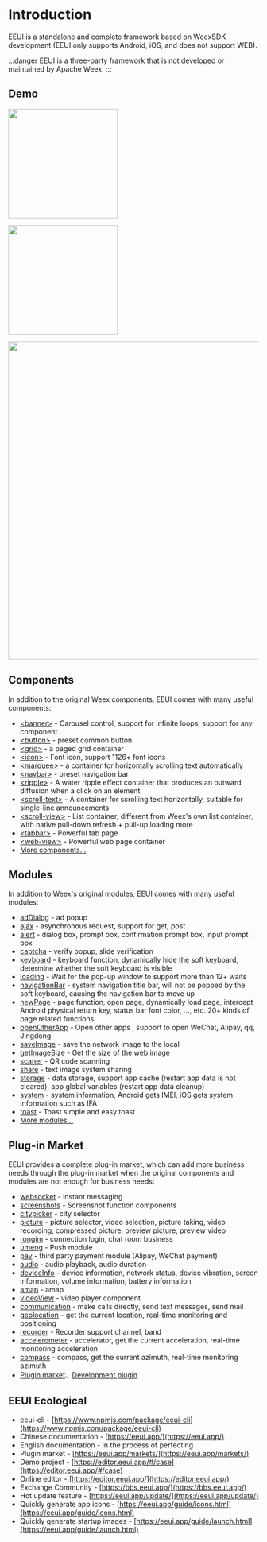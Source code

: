 # Introduction

EEUI is a standalone and complete framework based on WeexSDK development (EEUI only supports Android, iOS, and does not support WEB).

:::danger
EEUI is a three-party framework that is not developed or maintained by Apache Weex.
:::

## Demo

<a href="https://eeui.app/app/android.apk" target="_blank"><img src="https://eeui.app/app/android-en.png" width="220px"></a>

<a href="javascript:alert('Not yet published!');"><img src="https://eeui.app/app/ios-en.png" width="220px"></a>

<img src="https://eeui.app/app/demo-en.png" width="640px">

## Components

In addition to the original Weex components, EEUI comes with many useful components:

- [&lt;banner&gt;](https://eeui.app/component/banner.html) - Carousel control, support for infinite loops, support for any component
- [&lt;button&gt;](https://eeui.app/component/button.html) - preset common button
- [&lt;grid&gt;](https://eeui.app/component/grid.html) - a paged grid container
- [&lt;icon&gt;](https://eeui.app/component/icon.html) - Font icon, support 1126+ font icons
- [&lt;marquee&gt;](https://eeui.app/component/marquee.html) - a container for horizontally scrolling text automatically
- [&lt;navbar&gt;](https://eeui.app/component/navbar.html) - preset navigation bar
- [&lt;ripple&gt;](https://eeui.app/component/ripple.html) - A water ripple effect container that produces an outward diffusion when a click on an element
- [&lt;scroll-text&gt;](https://eeui.app/component/scroll-text.html) - A container for scrolling text horizontally, suitable for single-line announcements
- [&lt;scroll-view&gt;](https://eeui.app/component/scroll-view.html) - List container, different from Weex's own list container, with native pull-down refresh + pull-up loading more
- [&lt;tabbar&gt;](https://eeui.app/component/tabbar.html) - Powerful tab page
- [&lt;web-view&gt;](https://eeui.app/component/web-view.html) - Powerful web page container
- [More components...](https://eeui.app/component)

## Modules

In addition to Weex's original modules, EEUI comes with many useful modules:

- [adDialog](https://eeui.app/module/adDialog.html) - ad popup
- [ajax](https://eeui.app/module/ajax.html) - asynchronous request, support for get, post
- [alert](https://eeui.app/module/alert.html) - dialog box, prompt box, confirmation prompt box, input prompt box
- [captcha](https://eeui.app/module/captcha.html) - verify popup, slide verification
- [keyboard](https://eeui.app/module/keyboard.html) - keyboard function, dynamically hide the soft keyboard, determine whether the soft keyboard is visible
- [loading](https://eeui.app/module/loading.html) - Wait for the pop-up window to support more than 12+ waits
- [navigationBar](https://eeui.app/module/navigationBar.html) - system navigation title bar, will not be popped by the soft keyboard, causing the navigation bar to move up
- [newPage](https://eeui.app/module/newPage.html) - page function, open page, dynamically load page, intercept Android physical return key, status bar font color, ..., etc. 20+ kinds of page related functions
- [openOtherApp](https://eeui.app/module/openOtherApp.html) - Open other apps , support to open WeChat, Alipay, qq, Jingdong
- [saveImage](https://eeui.app/module/saveImage.html) - save the network image to the local
- [getImageSize](https://eeui.app/module/getImageSize.html) - Get the size of the web image
- [scaner](https://eeui.app/module/scaner.html) - QR code scanning
- [share](https://eeui.app/module/share.html) - text image system sharing
- [storage](https://eeui.app/module/storage.html) - data storage, support app cache (restart app data is not cleared), app global variables (restart app data cleanup)
- [system](https://eeui.app/module/system.html) - system information, Android gets IMEI, iOS gets system information such as IFA
- [toast](https://eeui.app/module/toast.html) - Toast simple and easy toast
- [More modules...](https://eeui.app/module/)

## Plug-in Market

EEUI provides a complete plug-in market, which can add more business needs through the plug-in market when the original components and modules are not enough for business needs:

- [websocket](https://eeui.app/markets/eeui/websocket) - instant messaging
- [screenshots](https://eeui.app/markets/eeui/screenshots) - Screenshot function components
- [citypicker](https://eeui.app/markets/eeui/citypicker) - city selector
- [picture](https://eeui.app/markets/eeui/picture) - picture selector, video selection, picture taking, video recording, compressed picture, preview picture, preview video
- [rongim](https://eeui.app/markets/eeui/rongim) - connection login, chat room business
- [umeng](https://eeui.app/markets/eeui/umeng) - Push module
- [pay](https://eeui.app/markets/eeui/pay) - third party payment module (Alipay, WeChat payment)
- [audio](https://eeui.app/markets/eeui/audio) - audio playback, audio duration
- [deviceInfo](https://eeui.app/markets/eeui/deviceInfo) - device information, network status, device vibration, screen information, volume information, battery information
- [amap](https://eeui.app/markets/eeui/amap) - amap
- [videoView](https://eeui.app/markets/eeui/video) - video player component
- [communication](https://eeui.app/markets/eeui/communication) - make calls directly, send text messages, send mail
- [geolocation](https://eeui.app/markets/eeui/geolocation) - get the current location, real-time monitoring and positioning
- [recorder](https://eeui.app/markets/eeui/recorder) - Recorder support channel, band
- [accelerometer](https://eeui.app/markets/eeui/accelerometer) - accelerator, get the current acceleration, real-time monitoring acceleration
- [compass](https://eeui.app/markets/eeui/compass) - compass, get the current azimuth, real-time monitoring azimuth
- [Plugin market](https://eeui.app/markets/)、[Development plugin](https://eeui.app/plugin/dev/create.html)


## EEUI Ecological

- eeui-cli - [https://www.npmjs.com/package/eeui-cli](https://www.npmjs.com/package/eeui-cli)
- Chinese documentation - [https://eeui.app/](https://eeui.app/)
- English documentation - In the process of perfecting
- Plugin market - [https://eeui.app/markets/](https://eeui.app/markets/)
- Demo project - [https://editor.eeui.app/#/case](https://editor.eeui.app/#/case)
- Online editor - [https://editor.eeui.app/](https://editor.eeui.app/)
- Exchange Community - [https://bbs.eeui.app/](https://bbs.eeui.app/)
- Hot update feature - [https://eeui.app/update/](https://eeui.app/update/)
- Quickly generate app icons - [https://eeui.app/guide/icons.html](https://eeui.app/guide/icons.html)
- Quickly generate startup images - [https://eeui.app/guide/launch.html](https://eeui.app/guide/launch.html)
